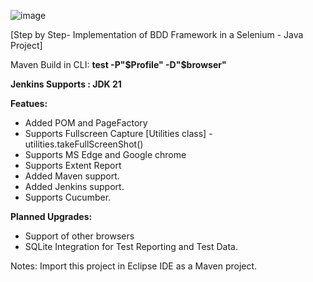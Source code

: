 ![image](https://github.com/user-attachments/assets/c6c316f8-6712-4126-aac2-e5bca16bd7f8)

[Step by Step- Implementation of BDD Framework in a Selenium - Java Project]

Maven Build in CLI:
**test
-P"$Profile"
-D"$browser"**

**Jenkins Supports : JDK 21**

**Featues:**

- Added POM and PageFactory
- Supports Fullscreen Capture [Utilities class] - utilities.takeFullScreenShot()
- Supports MS Edge and Google chrome
- Supports Extent Report
- Added Maven support.
- Added Jenkins support.
- Supports Cucumber.

**Planned Upgrades:**

- Support of other browsers
- SQLite Integration for Test Reporting and Test Data.

Notes:
Import this project in Eclipse IDE as a Maven project.
